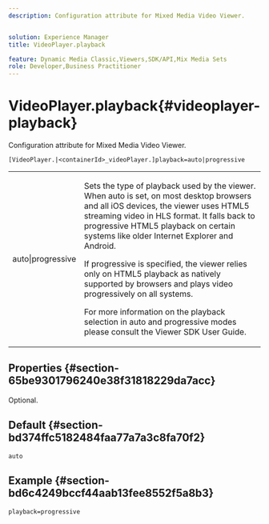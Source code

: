 ```yaml
---
description: Configuration attribute for Mixed Media Video Viewer.


solution: Experience Manager
title: VideoPlayer.playback

feature: Dynamic Media Classic,Viewers,SDK/API,Mix Media Sets
role: Developer,Business Practitioner
---
```


# VideoPlayer.playback{#videoplayer-playback}

Configuration attribute for Mixed Media Video Viewer.

 `[VideoPlayer.|<containerId>_videoPlayer.]playback=auto|progressive`

<table id="table_27B4B2DDD44D4D1CB46DD1906A92B2FD"> 
 <tbody> 
  <tr> 
   <td colname="col1"> <p> <span class="codeph"> auto|progressive</span> </p> </td> 
   <td colname="col2"> <p> Sets the type of playback used by the viewer. When <span class="codeph"> auto</span> is set, on most desktop browsers and all iOS devices, the viewer uses HTML5 streaming video in HLS format. It falls back to progressive HTML5 playback on certain systems like older Internet Explorer and Android. </p> <p>If <span class="codeph"> progressive</span> is specified, the viewer relies only on HTML5 playback as natively supported by browsers and plays video progressively on all systems. </p> <p>For more information on the playback selection in auto and progressive modes please consult the Viewer SDK User Guide. </p> </td> 
  </tr> 
 </tbody> 
</table>

## Properties {#section-65be9301796240e38f31818229da7acc}

Optional.

## Default {#section-bd374ffc5182484faa77a7a3c8fa70f2}

`auto`

## Example {#section-bd6c4249bccf44aab13fee8552f5a8b3}

`playback=progressive` 
